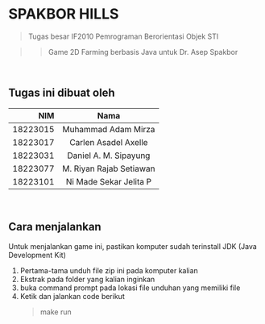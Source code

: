 # SPAKBOR HILLS 

> Tugas besar IF2010 Pemrograman Berorientasi Objek STI 

>> Game 2D Farming berbasis Java untuk Dr. Asep Spakbor  

<br>

## Tugas ini dibuat oleh

| NIM| Nama|
| -----: | :---: |
| 18223015  | Muhammad Adam Mirza  |
| 18223017 | Carlen Asadel Axelle  |
| 18223031 | Daniel A. M. Sipayung  |
| 18223077 | M. Riyan Rajab Setiawan  |
| 18223101 | Ni Made Sekar Jelita P  |


<br>

## Cara menjalankan

Untuk menjalankan game ini, pastikan komputer sudah terinstall JDK (Java Development Kit)

1. Pertama-tama unduh file zip ini pada komputer kalian
2. Ekstrak pada folder yang kalian inginkan
3. buka command prompt pada lokasi file unduhan yang memiliki file
4. Ketik dan jalankan code berikut
    >make run
